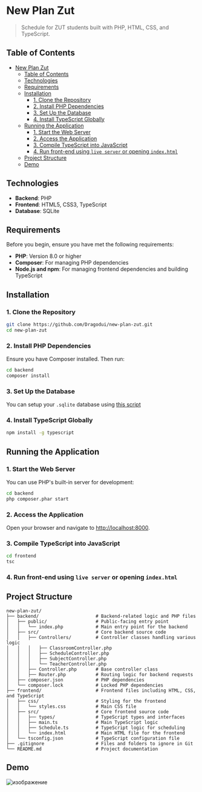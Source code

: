 

# New Plan Zut

> Schedule for ZUT students built with PHP, HTML, CSS, and TypeScript.

## Table of Contents

- [New Plan Zut](#new-plan-zut)
  - [Table of Contents](#table-of-contents)
  - [Technologies](#technologies)
  - [Requirements](#requirements)
  - [Installation](#installation)
    - [1. Clone the Repository](#1-clone-the-repository)
    - [2. Install PHP Dependencies](#2-install-php-dependencies)
    - [3. Set Up the Database](#3-set-up-the-database)
    - [4. Install TypeScript Globally](#4-install-typescript-globally)
  - [Running the Application](#running-the-application)
    - [1. Start the Web Server](#1-start-the-web-server)
    - [2. Access the Application](#2-access-the-application)
    - [3. Compile TypeScript into JavaScript](#3-compile-typescript-into-javascript)
    - [4. Run front-end using `live server` or opening `index.html`](#4-run-front-end-using-live-server-or-opening-indexhtml)
  - [Project Structure](#project-structure)
  - [Demo](#demo)

## Technologies

- **Backend**: PHP
- **Frontend**: HTML5, CSS3, TypeScript
- **Database**: SQLite

## Requirements

Before you begin, ensure you have met the following requirements:

- **PHP**: Version 8.0 or higher
- **Composer**: For managing PHP dependencies
- **Node.js and npm**: For managing frontend dependencies and building TypeScript

## Installation

### 1. Clone the Repository

```bash
git clone https://github.com/Dragodui/new-plan-zut.git
cd new-plan-zut
```

### 2. Install PHP Dependencies

Ensure you have Composer installed. Then run:

```bash
cd backend
composer install
```

### 3. Set Up the Database

You can setup your `.sqlite` database using [this script](https://github.com/Dragodui/get-schedule-data-zut)

### 4. Install TypeScript Globally

```bash
npm install -g typescript
```


## Running the Application

### 1. Start the Web Server

You can use PHP's built-in server for development:

```bash
cd backend
php composer.phar start
```

### 2. Access the Application

Open your browser and navigate to [http://localhost:8000](http://localhost:8000).

### 3. Compile TypeScript into JavaScript 

```bash
cd frontend
tsc
```

### 4. Run front-end using `live server` or opening `index.html`


## Project Structure

```
new-plan-zut/
├── backend/                     # Backend-related logic and PHP files
│   ├── public/                  # Public-facing entry point
│   │   └── index.php            # Main entry point for the backend
│   ├── src/                     # Core backend source code
│   │   ├── Controllers/         # Controller classes handling various logic
│   │   │   ├── ClassroomController.php
│   │   │   ├── ScheduleController.php
│   │   │   ├── SubjectController.php
│   │   │   └── TeacherController.php
│   │   ├── Controller.php       # Base controller class
│   │   ├── Router.php           # Routing logic for backend requests
│   ├── composer.json            # PHP dependencies
│   └── composer.lock            # Locked PHP dependencies
├── frontend/                    # Frontend files including HTML, CSS, and TypeScript
│   ├── css/                     # Styling for the frontend
│   │   └── styles.css           # Main CSS file
│   ├── src/                     # Core frontend source code
│   │   ├── types/               # TypeScript types and interfaces
│   │   ├── main.ts              # Main TypeScript logic
│   │   ├── Schedule.ts          # TypeScript logic for scheduling
│   │   └── index.html           # Main HTML file for the frontend
│   └── tsconfig.json            # TypeScript configuration file
├── .gitignore                   # Files and folders to ignore in Git
└── README.md                    # Project documentation
```


## Demo
![изображение](https://github.com/user-attachments/assets/971cf760-469b-43f6-9bf2-6dd64ca15222)


